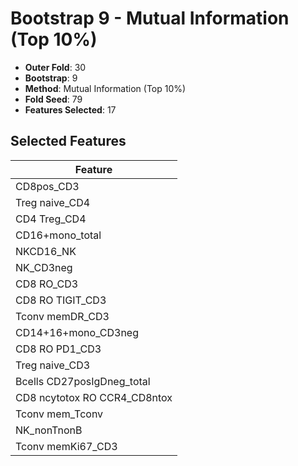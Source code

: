 # Bootstrap 9 - Mutual Information (Top 10%)

- **Outer Fold**: 30
- **Bootstrap**: 9
- **Method**: Mutual Information (Top 10%)
- **Fold Seed**: 79
- **Features Selected**: 17

## Selected Features

| Feature |
|---------|
| CD8pos_CD3 |
| Treg naive_CD4 |
| CD4 Treg_CD4 |
| CD16+mono_total |
| NKCD16_NK |
| NK_CD3neg |
| CD8 RO_CD3 |
| CD8 RO TIGIT_CD3 |
| Tconv memDR_CD3 |
| CD14+16+mono_CD3neg |
| CD8 RO PD1_CD3 |
| Treg naive_CD3 |
| Bcells CD27posIgDneg_total |
| CD8 ncytotox RO CCR4_CD8ntox |
| Tconv mem_Tconv |
| NK_nonTnonB |
| Tconv memKi67_CD3 |
